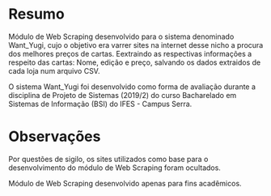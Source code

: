 # Resumo
Módulo de Web Scraping desenvolvido para o sistema denominado Want_Yugi, cujo o objetivo era varrer sites na internet desse nicho a procura dos melhores preços de cartas. Eextraindo as respectivas informações a respeito das cartas: Nome, edição e preço, salvando os dados extraidos de cada loja num arquivo CSV.

O sistema Want_Yugi foi desenvolvido como forma de avaliação durante a disciplina de Projeto de Sistemas (2019/2) do curso Bacharelado em Sistemas de Informação (BSI) do IFES - Campus Serra.

# Observações
Por questões de sigilo, os sites utilizados como base para o desenvolvimento do módulo de Web Scraping foram ocultados. 

Módulo de Web Scraping desenvolvido apenas para fins acadêmicos. 

